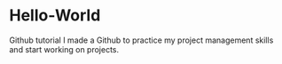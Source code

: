 # Hello-World
Github tutorial
I made a Github to practice my project management skills and start working on projects.
